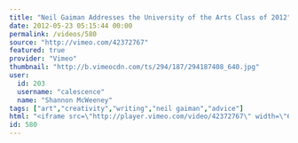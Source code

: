 ```yaml
---
title: "Neil Gaiman Addresses the University of the Arts Class of 2012"
date: 2012-05-23 05:15:44 00:00
permalink: /videos/580
source: "http://vimeo.com/42372767"
featured: true
provider: "Vimeo"
thumbnail: "http://b.vimeocdn.com/ts/294/187/294187408_640.jpg"
user:
  id: 203
  username: "calescence"
  name: "Shannon McWeeney"
tags: ["art","creativity","writing","neil gaiman","advice"]
html: "<iframe src=\"http://player.vimeo.com/video/42372767\" width=\"640\" height=\"480\" frameborder=\"0\" webkitallowfullscreen mozallowfullscreen allowfullscreen></iframe>"
id: 580
---
```


